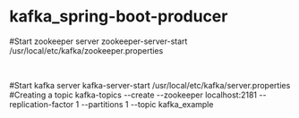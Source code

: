 # kafka_spring-boot-producer

#Start zookeeper server
zookeeper-server-start /usr/local/etc/kafka/zookeeper.properties

</br>

#Start kafka server
kafka-server-start /usr/local/etc/kafka/server.properties
#Creating a topic
 kafka-topics --create --zookeeper localhost:2181 --replication-factor 1 --partitions 1 --topic kafka_example
